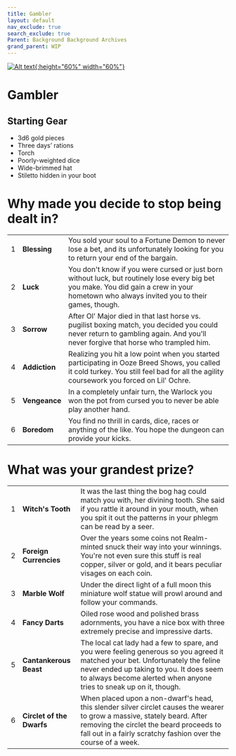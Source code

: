 ```yaml
---
title: Gambler
layout: default
nav_exclude: true
search_exclude: true
Parent: Background Background Archives
grand_parent: WIP
---
```


[![Alt text](/img/backgrounds/gambler.jpg "East of the Sun and West of the Moon, illustrated by Kay Nielsen"){:height="60%" width="60%"}](/img/backgrounds/gambler.jpg)

# Gambler

## Starting Gear

- 3d6 gold pieces
- Three days’ rations
- Torch
- Poorly-weighted dice
- Wide-brimmed hat
- Stiletto hidden in your boot

# Why made you decide to stop being dealt in?

|      |      |      |
| ---- | ---- | ---- |
| 1    |**Blessing** | You sold your soul to a Fortune Demon to never lose a bet, and its unfortunately looking for you to return your end of the bargain. |
| 2    |**Luck** | You don't know if you were cursed or just born without luck, but routinely lose every big bet you make. You did gain a crew in your hometown who always invited you to their games, though. |
| 3    |**Sorrow** | After Ol' Major died in that last horse vs. pugilist boxing match, you decided you could never return to gambling again. And you'll never forgive that horse who trampled him. |
| 4    |**Addiction** | Realizing you hit a low point when you started participating in Ooze Breed Shows, you called it cold turkey. You still feel bad for all the agility coursework you forced on Lil' Ochre. |
| 5    |**Vengeance** | In a completely unfair turn, the Warlock you won the pot from cursed you to never be able play another hand. |
| 6    |**Boredom** | You find no thrill in cards, dice, races or anything of the like. You hope the dungeon can provide your kicks. |


# What was your grandest prize?

|      |      |      |
| ---- | ---- | ---- |
| 1    | **Witch's Tooth**         | It was the last thing the bog hag could match you with, her divining tooth. She said if you rattle it around in your mouth, when you spit it out the patterns in your phlegm can be read by a seer. |
| 2    |**Foreign Currencies** | Over the years some coins not Realm-minted snuck their way into your winnings. You're not even sure this stuff is real copper, silver or gold, and it bears peculiar visages on each coin. |
| 3    |**Marble Wolf** | Under the direct light of a full moon this miniature wolf statue will prowl around and follow your commands. |
| 4    |**Fancy Darts** | Oiled rose wood and polished brass adornments, you have a nice box with three extremely precise and impressive darts. |
| 5    |**Cantankerous Beast** | The local cat lady had a few to spare, and you were feeling generous so you agreed it matched your bet. Unfortunately the feline never ended up taking to you. It does seem to always become alerted when anyone tries to sneak up on it, though. |
| 6    |**Circlet of the Dwarfs** | When placed upon a non-dwarf's head, this slender silver circlet causes the wearer to grow a massive, stately beard. After removing the circlet the beard proceeds to fall out in a fairly scratchy fashion over the course of a week. |
